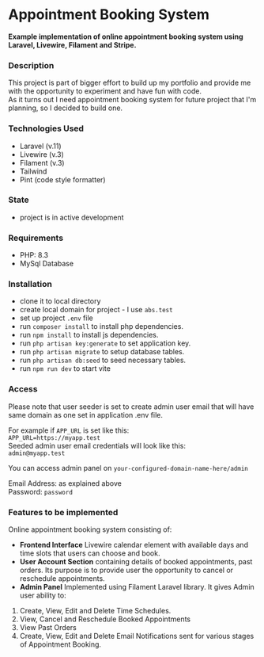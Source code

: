 # Appointment Booking System

**Example implementation of online appointment booking system using Laravel, Livewire, Filament and Stripe.**

### Description

This project is part of bigger effort to build up my portfolio and provide me with the opportunity to experiment and have fun with code.<br>
As it turns out I need appointment booking system for future project that I'm planning, so I decided to build one.

### Technologies Used

- Laravel (v.11)
- Livewire (v.3)
- Filament (v.3)
- Tailwind
- Pint (code style formatter)

### State

 - project is in active development

### Requirements

- PHP: 8.3
- MySql Database

### Installation

- clone it to local directory
- create local domain for project - I use `abs.test`
- set up project `.env` file 
- run `composer install` to install php dependencies.
- run `npm install` to install js dependencies.
- run `php artisan key:generate` to set application key.
- run `php artisan migrate` to setup database tables.
- run `php artisan db:seed` to seed necessary tables.
- run `npm run dev` to start vite

### Access
Please note that user seeder is set to create admin user email that will have same domain as one set in application .env file.<br>

For example if `APP_URL` is set like this:<br>
`APP_URL=https://myapp.test`<br>
Seeded admin user email credentials will look like this:<br>
`admin@myapp.test`

You can access admin panel on `your-configured-domain-name-here/admin`<br>

Email Address: as explained above<br>
Password: `password`

### Features to be implemented
Online appointment booking system consisting of:

- **Frontend Interface** Livewire calendar element with available days and time slots that users can choose and book.
- **User Account Section** containing details of booked appointments, past orders. Its purpose is to provide user the opportunity to cancel or reschedule appointments.
- **Admin Panel** Implemented using Filament Laravel library. It gives Admin user ability to:
1. Create, View, Edit and Delete Time Schedules.
2. View, Cancel and Reschedule Booked Appointments
3. View Past Orders
4. Create, View, Edit and Delete Email Notifications sent for various stages of Appointment Booking.
